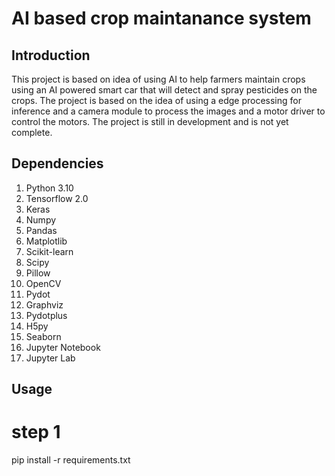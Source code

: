 # AI based crop maintanance system
## Introduction
This project is based on idea of using AI to help farmers maintain crops using an AI powered smart car that will detect and spray pesticides on the crops. The project is based on the idea of using a edge processing for inference and a camera module to process the images and a motor driver to control the motors. The project is still in development and is not yet complete.
## Dependencies
1. Python 3.10
2. Tensorflow 2.0
3. Keras
4. Numpy
5. Pandas
6. Matplotlib
7. Scikit-learn
8. Scipy
9. Pillow
10. OpenCV
11. Pydot
12. Graphviz
13. Pydotplus
14. H5py
15. Seaborn
16. Jupyter Notebook
17. Jupyter Lab

## Usage
# step 1
pip install -r requirements.txt
